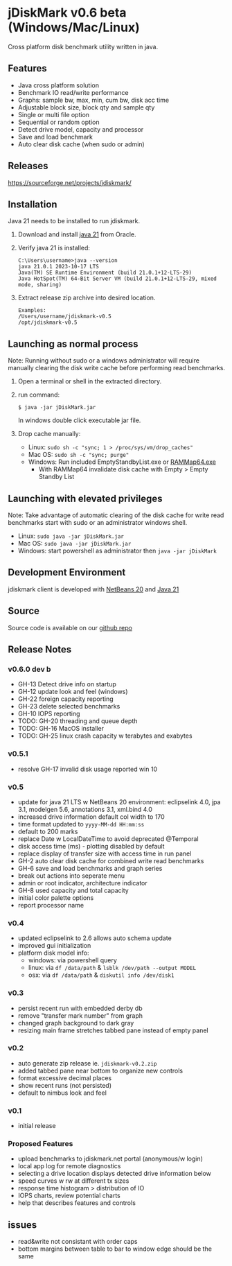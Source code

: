 # jDiskMark v0.6 beta (Windows/Mac/Linux)

Cross platform disk benchmark utility written in java.

## Features

- Java cross platform solution
- Benchmark IO read/write performance
- Graphs: sample bw, max, min, cum bw, disk acc time
- Adjustable block size, block qty and sample qty
- Single or multi file option
- Sequential or random option
- Detect drive model, capacity and processor
- Save and load benchmark
- Auto clear disk cache (when sudo or admin)

## Releases

https://sourceforge.net/projects/jdiskmark/

## Installation

Java 21 needs to be installed to run jdiskmark.

1. Download and install [java 21](https://www.oracle.com/java/technologies/downloads/) from Oracle.

2. Verify java 21 is installed:
   ```
   C:\Users\username>java --version
   java 21.0.1 2023-10-17 LTS
   Java(TM) SE Runtime Environment (build 21.0.1+12-LTS-29)
   Java HotSpot(TM) 64-Bit Server VM (build 21.0.1+12-LTS-29, mixed mode, sharing)
   ```

3. Extract release zip archive into desired location.
   ```
   Examples:  
   /Users/username/jdiskmark-v0.5  
   /opt/jdiskmark-v0.5
   ```

## Launching as normal process

Note: Running without sudo or a windows administrator will require manually 
clearing the disk write cache before performing read benchmarks.

1. Open a terminal or shell in the extracted directory.

2. run command:
   ```
   $ java -jar jDiskMark.jar
   ```
   In windows double click executable jar file.

3. Drop cache manually:
   - Linux: `sudo sh -c "sync; 1 > /proc/sys/vm/drop_caches"`
   - Mac OS: `sudo sh -c "sync; purge"`
   - Windows: Run included EmptyStandbyList.exe or [RAMMap64.exe](https://learn.microsoft.com/en-us/sysinternals/downloads/rammap)
     - With RAMMap64 invalidate disk cache with Empty > Empty Standby List

## Launching with elevated privileges

Note: Take advantage of automatic clearing of the disk cache for write read 
benchmarks start with sudo or an administrator windows shell.

- Linux: `sudo java -jar jDiskMark.jar`
- Mac OS: `sudo java -jar jDiskMark.jar`
- Windows: start powershell as administrator then `java -jar jDiskMark`

## Development Environment

jdiskmark client is developed with [NetBeans 20](https://netbeans.apache.org/front/main/download/) and [Java 21](https://www.oracle.com/java/technologies/downloads/)

## Source

Source code is available on our [github repo](https://github.com/jDiskMark/jdm-java/)

## Release Notes

### v0.6.0 dev b
- GH-13 Detect drive info on startup
- GH-12 update look and feel (windows)
- GH-22 foreign capacity reporting
- GH-23 delete selected benchmarks
- GH-10 IOPS reporting
- TODO: GH-20 threading and queue depth
- TODO: GH-16 MacOS installer
- TODO: GH-25 linux crash capacity w terabytes and exabytes

### v0.5.1
- resolve GH-17 invalid disk usage reported win 10

### v0.5
- update for java 21 LTS w NetBeans 20 environment: eclipselink 4.0, jpa 3.1, 
  modelgen 5.6, annotations 3.1, xml.bind 4.0
- increased drive information default col width to 170
- time format updated to `yyyy-MM-dd HH:mm:ss`
- default to 200 marks
- replace Date w LocalDateTime to avoid deprecated @Temporal
- disk access time (ms) - plotting disabled by default
- replace display of transfer size with access time in run panel
- GH-2 auto clear disk cache for combined write read benchmarks
- GH-6 save and load benchmarks and graph series
- break out actions into seperate menu
- admin or root indicator, architecture indicator
- GH-8 used capacity and total capacity
- initial color palette options
- report processor name

### v0.4
- updated eclipselink to 2.6 allows auto schema update
- improved gui initialization
- platform disk model info:
  - windows: via powershell query
  - linux:   via `df /data/path` & `lsblk /dev/path --output MODEL`
  - osx:     via `df /data/path` & `diskutil info /dev/disk1`

### v0.3
- persist recent run with embedded derby db
- remove "transfer mark number" from graph
- changed graph background to dark gray
- resizing main frame stretches tabbed pane instead of empty panel

### v0.2
- auto generate zip release ie. `jdiskmark-v0.2.zip`
- added tabbed pane near bottom to organize new controls
- format excessive decimal places
- show recent runs (not persisted)
- default to nimbus look and feel

### v0.1
- initial release

### Proposed Features
- upload benchmarks to jdiskmark.net portal (anonymous/w login)
- local app log for remote diagnostics
- selecting a drive location displays detected drive information below
- speed curves w rw at different tx sizes
- response time histogram > distribution of IO
- IOPS charts, review potential charts
- help that describes features and controls

## issues
- read&write not consistant with order caps
- bottom margins between table to bar to window edge should be the same
